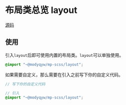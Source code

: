 # 布局类总览 layout

[源码](https://github.com/MillCloud/mp-scss/blob/main/layout/index)

## 使用

引入`layout`后即可使用内置的布局类。`layout`可以单独使用。

```scss
@import "~@modyqyw/mp-scss/layout";
```

如果需要自定义，那么需要在引入之前写下你的自定义代码。

```scss
// 写下你的自定义代码

// 引入
@import "~@modyqyw/mp-scss/layout";
```
